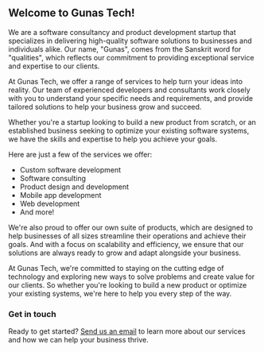 ## Welcome to Gunas Tech!

We are a software consultancy and product development startup that specializes in delivering high-quality software solutions to businesses and individuals alike. Our name, "Gunas", comes from the Sanskrit word for "qualities", which reflects our commitment to providing exceptional service and expertise to our clients.

At Gunas Tech, we offer a range of services to help turn your ideas into reality. Our team of experienced developers and consultants work closely with you to understand your specific needs and requirements, and provide tailored solutions to help your business grow and succeed.

Whether you're a startup looking to build a new product from scratch, or an established business seeking to optimize your existing software systems, we have the skills and expertise to help you achieve your goals.

Here are just a few of the services we offer:

- Custom software development
- Software consulting
- Product design and development
- Mobile app development
- Web development
- And more!

We're also proud to offer our own suite of products, which are designed to help businesses of all sizes streamline their operations and achieve their goals. And with a focus on scalability and efficiency, we ensure that our solutions are always ready to grow and adapt alongside your business.

At Gunas Tech, we're committed to staying on the cutting edge of technology and exploring new ways to solve problems and create value for our clients. So whether you're looking to build a new product or optimize your existing systems, we're here to help you every step of the way.

### Get in touch

Ready to get started? [Send us an email](mailto:vabhishek.me@gmail.com) to learn more about our services and how we can help your business thrive.
